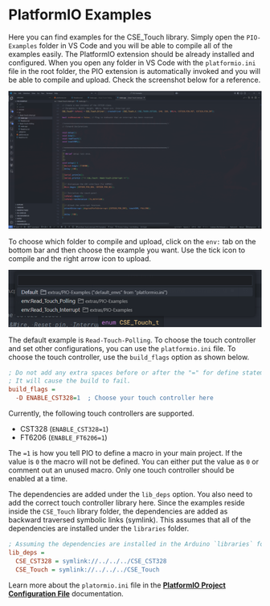 

# PlatformIO Examples

Here you can find examples for the CSE_Touch library. Simply open the `PIO-Examples` folder in VS Code and you will be able to compile all of the examples easily. The PlatformIO extension should be already installed and configured. When you open any folder in VS Code with the `platformio.ini` file in the root folder, the PIO extension is automatically invoked and you will be able to compile and upload. Check the screenshot below for a reference.

![Examples opened in VS Code and PlatformIO](/docs/images/exaples-opened-in-platformio-1.png)

To choose which folder to compile and upload, click on the `env:` tab on the bottom bar and then choose the example you want. Use the tick icon to compile and the right arrow icon to upload.

![Choose the example](/docs/images/choose-the-examples-1.png)

The default example is `Read-Touch-Polling`. To choose the touch controller and set other configurations, you can use the `platformio.ini` file. To choose the touch controller, use the `build_flags` option as shown below.

```ini
; Do not add any extra spaces before or after the "=" for define statements.
; It will cause the build to fail.
build_flags =
  -D ENABLE_CST328=1  ; Choose your touch controller here
```

Currently, the following touch controllers are supported.

- CST328 (`ENABLE_CST328=1`)
- FT6206 (`ENABLE_FT6206=1`)

The `=1` is how you tell PIO to define a macro in your main project. If the value is `0` the macro will not be defined. You can either put the value as `0` or comment out an unused macro. Only one touch controller should be enabled at a time.

The dependencies are added under the `lib_deps` option. You also need to add the correct touch controller library here. Since the examples reside inside the `CSE_Touch` library folder, the dependencies are added as backward traversed symbolic links (symlink). This assumes that all of the dependencies are installed under the `libraries` folder.

```ini
; Assuming the dependencies are installed in the Arduino `libraries` folder
lib_deps =
  CSE_CST328 = symlink://../../../CSE_CST328
  CSE_Touch = symlink://../../../CSE_Touch
```

Learn more about the `platormio.ini` file in the [**PlatformIO Project Configuration File**](https://docs.platformio.org/en/latest/projectconf/index.html) documentation.
